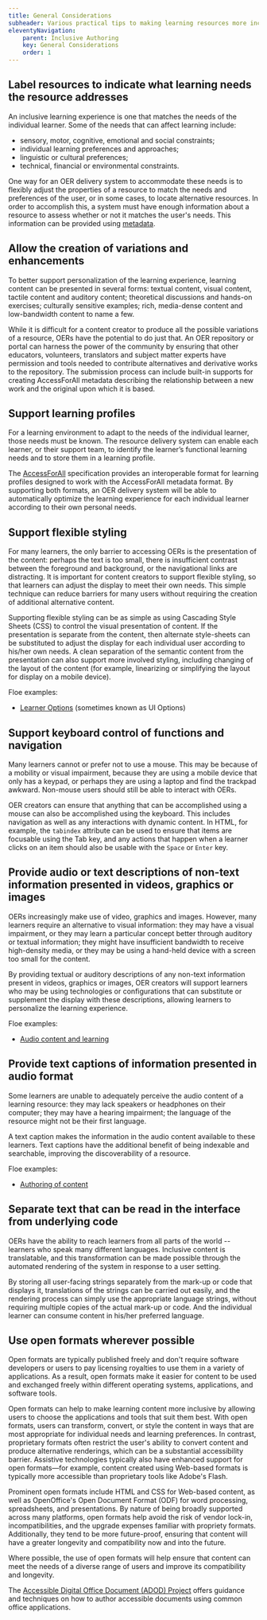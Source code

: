 ```yaml
---
title: General Considerations
subheader: Various practical tips to making learning resources more inclusive and accessible
eleventyNavigation:
    parent: Inclusive Authoring
    key: General Considerations
    order: 1
---
```


## Label resources to indicate what learning needs the resource addresses

An inclusive learning experience is one that matches the needs of the individual learner. Some of the needs that can
affect learning include:

* sensory, motor, cognitive, emotional and social constraints;
* individual learning preferences and approaches;
* linguistic or cultural preferences;
* technical, financial or environmental constraints.

One way for an OER delivery system to accommodate these needs is to flexibly adjust the properties of a resource to
match the needs and preferences of the user, or in some cases, to locate alternative resources. In order to accomplish
this, a system must have enough information about a resource to assess whether or not it matches the user's needs. This
information can be provided using [metadata](/Metadata.html).

<a name="AllowTheCreationOfVariationsAndEnhancements"></a>

## Allow the creation of variations and enhancements

To better support personalization of the learning experience, learning content can be presented in several forms:
textual content, visual content, tactile content and auditory content; theoretical discussions and hands-on exercises;
culturally sensitive examples; rich, media-dense content and low-bandwidth content to name a few.

While it is difficult for a content creator to produce all the possible variations of a resource, OERs have the
potential to do just that. An OER repository or portal can harness the power of the community by ensuring that other
educators, volunteers, translators and subject matter experts have permission and tools needed to contribute
alternatives and derivative works to the repository. The submission process can include built-in supports for creating
AccessForAll metadata describing the relationship between a new work and the original upon which it is based.

## Support learning profiles

For a learning environment to adapt to the needs of the individual learner, those needs must be known. The resource
delivery system can enable each learner, or their support team, to identify the learner’s functional learning needs and
to store them in a learning profile.

The [AccessForAll](/AccessForAll.html) specification provides an interoperable format for learning profiles designed to
work with the AccessForAll metadata format. By supporting both formats, an OER delivery system will be able to
automatically optimize the learning experience for each individual learner according to their own personal needs.

## Support flexible styling

For many learners, the only barrier to accessing OERs is the presentation of the content: perhaps the text is too
small, there is insufficient contrast between the foreground and background, or the navigational links are distracting.
It is important for content creators to support flexible styling, so that learners can adjust the display to meet their
own needs. This simple technique can reduce barriers for many users without requiring the creation of additional
alternative content.

Supporting flexible styling can be as simple as using Cascading Style Sheets (CSS) to control the visual presentation
of content. If the presentation is separate from the content, then alternate style-sheets can be substituted to adjust
the display for each individual user according to his/her own needs. A clean separation of the semantic content from
the presentation can also support more involved styling, including changing of the layout of the content (for example,
linearizing or simplifying the layout for display on a mobile device).

Floe examples:

* [Learner Options](http://build.fluidproject.org/infusion/demos/uiOptions/) (sometimes known as UI Options)

## Support keyboard control of functions and navigation

Many learners cannot or prefer not to use a mouse. This may be because of a mobility or visual impairment, because they
are using a mobile device that only has a keypad, or perhaps they are using a laptop and find the trackpad awkward.
Non-mouse users should still be able to interact with OERs.

OER creators can ensure that anything that can be accomplished using a mouse can also be accomplished using the
keyboard. This includes navigation as well as any interactions with dynamic content. In HTML, for example, the
`tabindex` attribute can be used to ensure that items are focusable using the Tab key, and any actions that happen when
a learner clicks on an item should also be usable with the `Space` or `Enter` key.

## Provide audio or text descriptions of non-text information presented in videos, graphics or images

OERs increasingly make use of video, graphics and images. However, many learners require an alternative to visual
information: they may have a visual impairment, or they may learn a particular concept better through auditory or
textual information; they might have insufficient bandwidth to receive high-density media, or they may be using a
hand-held device with a screen too small for the content.

By providing textual or auditory descriptions of any non-text information present in videos, graphics or images, OER
creators will support learners who may be using technologies or configurations that can substitute or supplement the
display with these descriptions, allowing learners to personalize the learning experience.

Floe examples:

* [Audio content and learning](/AudioContentAndLearning.html)

## Provide text captions of information presented in audio format

Some learners are unable to adequately perceive the audio content of a learning resource: they may lack speakers or
headphones on their computer; they may have a hearing impairment; the language of the resource might not be their first
language.

A text caption makes the information in the audio content available to these learners. Text captions have the
additional benefit of being indexable and searchable, improving the discoverability of a resource.

Floe examples:

* [Authoring of content](/AuthoringOfContent.html)

## Separate text that can be read in the interface from underlying code

OERs have the ability to reach learners from all parts of the world -- learners who speak many different languages.
Inclusive content is translatable, and this transformation can be made possible through the automated rendering of the
system in response to a user setting.

By storing all user-facing strings separately from the mark-up or code that displays it, translations of the strings
can be carried out easily, and the rendering process can simply use the appropriate language strings, without requiring
multiple copies of the actual mark-up or code. And the individual learner can consume content in his/her preferred
language.

## Use open formats wherever possible

Open formats are typically published freely and don't require software developers or users to pay licensing royalties
to use them in a variety of applications. As a result, open formats make it easier for content to be used and exchanged
freely within different operating systems, applications, and software tools.

Open formats can help to make learning content more inclusive by allowing users to choose the applications and tools
that suit them best. With open formats, users can transform, convert, or style the content in ways that are most
appropriate for individual needs and learning preferences. In contrast, proprietary formats often restrict the user's
ability to convert content and produce alternative renderings, which can be a substantial accessibility barrier.
Assistive technologies typically also have enhanced support for open formats—for example, content created using
Web-based formats is typically more accessible than proprietary tools like Adobe's Flash.

Prominent open formats include HTML and CSS for Web-based content, as well as OpenOffice's Open Document Format (ODF)
for word processing, spreadsheets, and presentations. By nature of being broadly supported across many platforms, open
formats help avoid the risk of vendor lock-in, incompatibilities, and the upgrade expenses familiar with propriety
formats. Additionally, they tend to be more future-proof, ensuring that content will have a greater longevity and
compatibility now and into the future.

Where possible, the use of open formats will help ensure that content can meet the needs of a diverse range of users
and improve its compatibility and longevity.

The [Accessible Digital Office Document (ADOD) Project](http://adod.idrc.ocad.ca/) offers guidance and techniques on
how to author accessible documents using common office applications.
